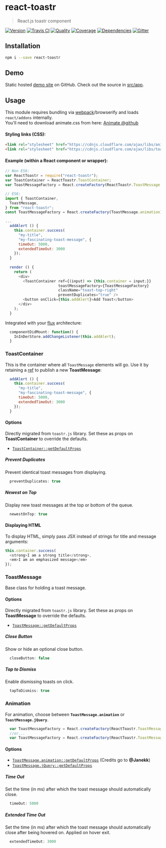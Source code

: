 # react-toastr
> React.js toastr component

[![Version][npm-image]][npm-url] [![Travis CI][travis-image]][travis-url] [![Quality][codeclimate-image]][codeclimate-url] [![Coverage][codeclimate-coverage-image]][codeclimate-coverage-url] [![Dependencies][gemnasium-image]][gemnasium-url] [![Gitter][gitter-image]][gitter-url]


## Installation

```sh
npm i --save react-toastr
```


## Demo

Static hosted [demo site][demo] on GitHub. Check out the source in [src/app][src/app].


## Usage

This module requires bundling via [webpack][webpack]/browserify and loads `react/addons` internally.  
You'll need to download animate.css from here: [Animate @github](https://raw.github.com/daneden/animate.css/master/animate.css)

#### Styling links (CSS):

```html
<link rel="stylesheet" href="https://cdnjs.cloudflare.com/ajax/libs/animate.css/3.5.2/animate.min.css">
<link rel="stylesheet" href="https://cdnjs.cloudflare.com/ajax/libs/toastr.js/2.1.3/toastr.min.css">
```

#### Example (within a React component or wrapper):
```javascript
// Non ES6:
var ReactToastr = require("react-toastr");
var ToastContainer = ReactToastr.ToastContainer;
var ToastMessageFactory = React.createFactory(ReactToastr.ToastMessage.animation);

// ES6:
import { ToastContainer,
  ToastMessage,
} from "react-toastr";
const ToastMessageFactory = React.createFactory(ToastMessage.animation);

...
  addAlert () {
    this.container.success(
      "my-title",
      "my-fascinating-toast-message", {
      timeOut: 5000,
      extendedTimeOut: 3000
    });
  }
  
  render () {
    return (
      <div>
        <ToastContainer ref={(input) => {this.container = input;}}
                        toastMessageFactory={ToastMessageFactory}
                        className="toast-top-right"
                        preventDuplicates="true" />
        <button onClick={this.addAlert}>Add Toast</button>
      </div>
    );
  }
```

Integrated with your [flux][flux] architecture:

```javascript
  componentDidMount: function() {
    InInDerStore.addChangeListener(this.addAlert);
  }
```

### ToastContainer

This is the container where all `ToastMessage` elements will go. Use it by retaining a [ref][react-ref] to publish a new **ToastMessage**:

```javascript
  addAlert () {
    this.container.success(
      "my-title",
      "my-fascinating-toast-message", {
      timeOut: 5000,
      extendedTimeOut: 3000
    });
  }
```

#### Options

Directly migrated from `toastr.js` library. Set these as props on **ToastContainer** to override the defaults.

* [`ToastContainer::getDefaultProps`](http://git.io/RagItA)

##### Prevent Duplicates

Prevent identical toast messages from displaying.

```javascript
  preventDuplicates: true
```

##### Newest on Top

Display new toast messages at the top or bottom of the queue.

```javascript
  newestOnTop: true
```

#### Displaying HTML

To display HTML, simply pass JSX instead of strings for title and message arguments:

```javascript
this.container.success(
  <strong>I am a strong title</strong>,
  <em>I am an emphasized message</em>
});
```

### ToastMessage

Base class for holding a toast message.

#### Options

Directly migrated from `toastr.js` library. Set these as props on **ToastMessage** to override the defaults.

* [`ToastMessage::getDefaultProps`](http://git.io/90CzSA)

##### Close Button

Show or hide an optional close button.

```javascript
  closeButton: false
```

##### Tap to Dismiss

Enable dismissing toasts on click.

```javascript
  tapToDismiss: true
```

### Animation

For animation, choose between **`ToastMessage.animation`** or **`ToastMessage.jQuery`**.

```javascript
  var ToastMessageFactory = React.createFactory(ReactToastr.ToastMessage.animation);
  //or...
  var ToastMessageFactory = React.createFactory(ReactToastr.ToastMessage.jQuery);
```

#### Options

* [`ToastMessage.animation::getDefaultProps`](http://git.io/vU2sz)
  (Credits go to **@Janekk**)
* [`ToastMessage.jQuery::getDefaultProps`](http://git.io/YcbXvA)

##### Time Out

Set the time (in ms) after which the toast message should automatically close.

```javascript
  timeOut: 5000
```
##### Extended Time Out

Set the time (in ms) after which the toast message should automatically close after being hovered on. Applied on hover exit.

```javascript
  extendedTimeOut: 3000
```
[npm-image]: https://img.shields.io/npm/v/react-toastr.svg?style=flat-square
[npm-url]: https://www.npmjs.org/package/react-toastr

[travis-image]: https://img.shields.io/travis/tomchentw/react-toastr.svg?style=flat-square
[travis-url]: https://travis-ci.org/tomchentw/react-toastr
[codeclimate-image]: https://img.shields.io/codeclimate/github/tomchentw/react-toastr.svg?style=flat-square
[codeclimate-url]: https://codeclimate.com/github/tomchentw/react-toastr
[codeclimate-coverage-image]: https://img.shields.io/codeclimate/coverage/github/tomchentw/react-toastr.svg?style=flat-square
[codeclimate-coverage-url]: https://codeclimate.com/github/tomchentw/react-toastr
[gemnasium-image]: https://img.shields.io/gemnasium/tomchentw/react-toastr.svg?style=flat-square
[gemnasium-url]: https://gemnasium.com/tomchentw/react-toastr
[gitter-image]: https://badges.gitter.im/Join%20Chat.svg
[gitter-url]: https://gitter.im/tomchentw/react-toastr?utm_source=badge&utm_medium=badge&utm_campaign=pr-badge&utm_content=badge

[demo]: https://tomchentw.github.io/react-toastr/
[src/app]: https://github.com/tomchentw/react-toastr/tree/master/src/app
[webpack]: https://webpack.github.io/docs/tutorials/getting-started/
[react-ref]: https://facebook.github.io/react/docs/more-about-refs.html
[flux]: https://facebook.github.io/flux/docs/overview.html
